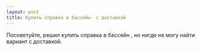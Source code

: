 ```yaml
---
layout: post 
title: Купить справка в бассейн  с доставкой 
--- 
```

Посоветуйте, решил купить справка в бассейн  , но нигде не могу найти вариант с доставкой.